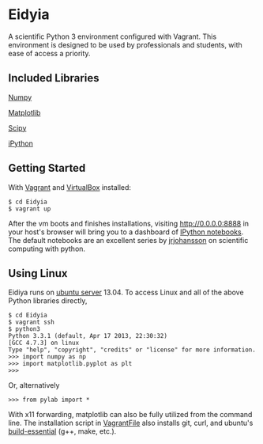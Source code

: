 Eidyia
======

A scientific Python 3 environment configured with Vagrant.
This environment is designed to be used by professionals and students, with ease of access a priority.

Included Libraries
------------------
<a href="https://github.com/numpy/numpy" target="_blank">Numpy</a>

<a href="https://github.com/matplotlib/matplotlib" target="_blank">Matplotlib</a>

<a href="https://github.com/scipy/scipy" target="_blank">Scipy</a>

<a href="https://github.com/ipython/ipython" target="_blank">iPython</a>

Getting Started
---------------

With <a href="http://downloads.vagrantup.com/tags/v1.3.5" target="_blank">Vagrant</a> and
<a href="https://www.virtualbox.org/wiki/Downloads" target="_blank">VirtualBox</a> installed:

```shell
$ cd Eidyia
$ vagrant up
```
After the vm boots and finishes installations, visiting http://0.0.0.0:8888 in your host's browser will bring you to a dashboard of
<a href="http://ipython.org/notebook.html" target="_blank">IPython notebooks</a>.
The default notebooks are an excellent series by
<a href="https://github.com/jrjohansson/scientific-python-lectures" target="_blank">jrjohansson</a>
on scientific computing with python.

Using Linux
-----------

Eidiya runs on <a href="http://www.ubuntu.com/server" target="_blank">ubuntu server</a> 13.04.
To access Linux and all of the above Python libraries directly,

```shell
$ cd Eidyia
$ vagrant ssh
$ python3
Python 3.3.1 (default, Apr 17 2013, 22:30:32) 
[GCC 4.7.3] on linux
Type "help", "copyright", "credits" or "license" for more information.
>>> import numpy as np
>>> import matplotlib.pyplot as plt
>>> 
```
Or, alternatively
```shell
>>> from pylab import *
```
With x11 forwarding, matplotlib can also be fully utilized from the command line.  The installation script in
<a href="https://github.com/stemdev/Eidyia/blob/master/VagrantFile" target="_blank">VagrantFile</a>
also installs git, curl, and ubuntu's 
<a href="http://packages.ubuntu.com/lucid/build-essential" target="_blank">build-essential</a> (g++, make, etc.).
